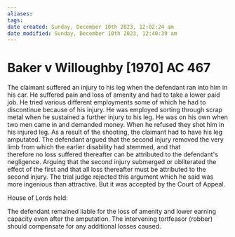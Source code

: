 ```yaml
---
aliases: 
tags: 
date created: Sunday, December 10th 2023, 12:02:24 am
date modified: Sunday, December 10th 2023, 12:40:39 am
---
```


# Baker v Willoughby [1970] AC 467

The claimant suffered an injury to his leg when the defendant ran into him in his car. He suffered pain and loss of amenity and had to take a lower paid job. He tried various different employments some of which he had to discontinue because of his injury. He was employed sorting through scrap metal when he sustained a further injury to his leg. He was on his own when two men came in and demanded money. When he refused they shot him in his injured leg. As a result of the shooting, the claimant had to have his leg amputated. The defendant argued that the second injury removed the very limb from which the earlier disability had stemmed, and that  
therefore no loss suffered thereafter can be attributed to the defendant's negligence. Arguing that the second injury submerged or obliterated the effect of the first and that all loss thereafter must be attributed to the second injury. The trial judge rejected this argument which he said was more ingenious than attractive. But it was accepted by the Court of Appeal.  

House of Lords held:  

  

The defendant remained liable for the loss of amenity and lower earning capacity even after the amputation. The intervening tortfeasor (robber) should compensate for any additional losses caused.
